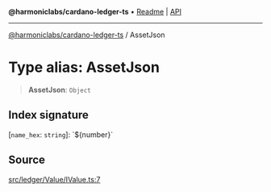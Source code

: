 **@harmoniclabs/cardano-ledger-ts** • [Readme](../Introduction) \| [API](../globals)

***

[@harmoniclabs/cardano-ledger-ts](../Introduction) / AssetJson

# Type alias: AssetJson

> **AssetJson**: `Object`

## Index signature

 \[`name_hex`: `string`\]: \`${number}\`

## Source

[src/ledger/Value/IValue.ts:7](https://github.com/HarmonicLabs/cardano-ledger-ts/blob/d1659b0/src/ledger/Value/IValue.ts#L7)
